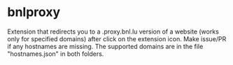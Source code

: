 # bnlproxy
Extension that redirects you to a .proxy.bnl.lu version of a website (works only for specified domains) after click on the extension icon.
Make issue/PR if any hostnames are missing. The supported domains are in the file "hostnames.json" in both folders.
